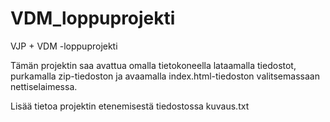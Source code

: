# VDM_loppuprojekti
VJP + VDM -loppuprojekti

Tämän projektin saa avattua omalla tietokoneella lataamalla tiedostot, purkamalla zip-tiedoston ja avaamalla index.html-tiedoston valitsemassaan nettiselaimessa.

Lisää tietoa projektin etenemisestä tiedostossa kuvaus.txt
